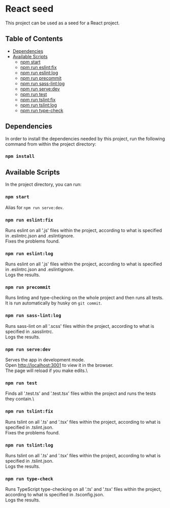 # React seed

This project can be used as a seed for a React project.

## Table of Contents

- [Dependencies](#dependencies)
- [Available Scripts](#available-scripts)
  - [npm start](#npm-start)
  - [npm run eslint:fix](#npm-run-eslint-fix)
  - [npm run eslint:log](#npm-run-eslint-log)
  - [npm run precommit](#npm-run-precommit)
  - [npm run sass-lint:log](#npm-run-sass-lint-log)
  - [npm run serve:dev](#npm-run-serve-dev)
  - [npm run test](#npm-run-test)
  - [npm run tslint:fix](#npm-run-tslint-fix)
  - [npm run tslint:log](#npm-run-tslint-log)
  - [npm run type-check](#npm-run-type-check)

## Dependencies

In order to install the dependencies needed by this project, run the following command from within the project directory:

### `npm install`

## Available Scripts

In the project directory, you can run:

### `npm start`

Alias for `npm run serve:dev`.

### <a id="npm-run-eslint-fix"></a>`npm run eslint:fix`

Runs eslint on all '.js' files within the project, according to what is specified in .eslintrc.json and .eslintignore.\
Fixes the problems found.

### <a id="npm-run-eslint-log"></a>`npm run eslint:log`

Runs eslint on all '.js' files within the project, according to what is specified in .eslintrc.json and .eslintignore.\
Logs the results.

### `npm run precommit`

Runs linting and type-checking on the whole project and then runs all tests.\
It is run automatically by husky on `git commit`.

### <a id="npm-run-sass-lint-log"></a>`npm run sass-lint:log`

Runs sass-lint on all '.scss' files within the project, according to what is specified in .sasslintrc.\
Logs the results.

### <a id="npm-run-serve-dev"></a>`npm run serve:dev`

Serves the app in development mode.\
Open [http://localhost:3001](http://localhost:3001) to view it in the browser.\
The page will reload if you make edits.\

### `npm run test`

Finds all '.test.ts' and '.test.tsx' files within the project and runs the tests they contain.\

### <a id="npm-run-tslint-fix"></a>`npm run tslint:fix`

Runs tslint on all '.ts' and '.tsx' files within the project, according to what is specified in .tslint.json.\
Fixes the problems found.

### <a id="npm-run-tslint-log"></a>`npm run tslint:log`

Runs tslint on all '.ts' and '.tsx' files within the project, according to what is specified in .tslint.json.\
Logs the results.

### <a id="npm-run-type-check"></a>`npm run type-check`

Runs TypeScript type-checking on all '.ts' and '.tsx' files within the project, according to what is specified in .tsconfig.json.\
Logs the results.
